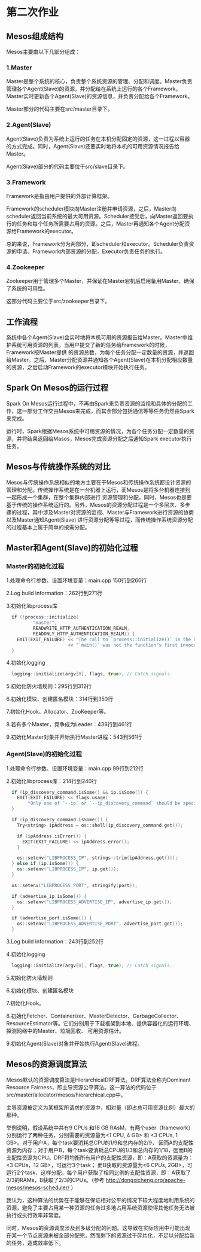 # 第二次作业

## Mesos组成结构

Mesos主要由以下几部分组成：

### 1.Master

Master是整个系统的核心，负责整个系统资源的管理、分配和调度。Master负责管理各个Agent(Slave)的资源，并分配给在系统上运行的各个Framework。Master实时更新各个Agent(Slave)的资源信息，并负责分配给各个Framework。

Master部分的代码主要在src/master目录下。

### 2.Agent(Slave)

Agent(Slave)负责为系统上运行的任务在本机分配固定的资源，这一过程以容器的方式完成。同时，Agent(Slave)还要实时地将本机的可用资源情况报告给Master。

Agent(Slave)部分的代码主要位于src/slave目录下。

### 3.Framework

Framework是指由用户提供的外部计算框架。

Framework的scheduler模块向Master注册并申请资源，之后，Master向scheduler返回当前系统的最大可用资源。Scheduler接受后，向Master返回要执行的任务和每个任务所需要占用的资源。之后，Master再通知各个Agent分配资源给Framework的executor。

总的来说，Framework分为两部分，即scheduler和executor。Scheduler负责资源的申请、Framework内部资源的分配，Executor负责任务的执行。

### 4.Zookeeper

Zookeeper用于管理多个Master，并保证在Master宕机后启用备用Master，确保了系统的可用性。

这部分代码主要位于src/zookeeper目录下。

## 工作流程

系统中各个Agent(Slave)会实时地将本机可用的资源报告给Master。Master中维护系统可用资源的列表。当用户提交了新的任务给Framework的时候，Framework按Master提供
的资源总数，为每个任务分配一定数量的资源，并返回给Master。之后，Master分配资源并通知各个Agent(Slave)在本机分配相应数量的资源，之后启动Framework的executor模块开始执行任务。

## Spark On Mesos的运行过程

Spark On Mesos运行过程中，不再由Spark来负责资源的监视和具体的分配的工作，这一部分工作交由Mesos来完成，而其余部分包括通信等等任务仍然由Spark来完成。

运行时，Spark根据Mesos系统中可用资源的情况，为各个任务分配一定数量的资源，并将结果返回给Masos，Mesos完成资源分配之后通知Spark executor执行任务。

## Mesos与传统操作系统的对比

Mesos与传统操作系统相似的地方主要在于Mesos和传统操作系统都设计资源的管理和分配。传统操作系统是在一台机器上运行，而Mesos是将多台机器连接到一起形成一个集群，在整个集群内部进行
资源管理和分配，同时，Mesos也是要基于传统的操作系统运行的。另外，Mesos的资源分配过程是一个多层次、多步骤的过程，其中涉及Master对资源的监视、Master与Framework进行资源的协商以及Master通知Agent(Slave)
进行资源分配等等过程，而传统操作系统资源分配的过程基本上属于简单的按需分配。

## Master和Agent(Slave)的初始化过程

### Master的初始化过程

1.处理命令行参数、设置环境变量：main.cpp 150行到260行

2.Log build information：262行到271行

3.初始化libprocess库

```cpp
  if (!process::initialize(
          "master",
          READWRITE_HTTP_AUTHENTICATION_REALM,
          READONLY_HTTP_AUTHENTICATION_REALM)) {
    EXIT(EXIT_FAILURE) << "The call to `process::initialize()` in the master's "
                       << "`main()` was not the function's first invocation";
  }
```

4.初始化logging

```cpp
  logging::initialize(argv[0], flags, true); // Catch signals.
```

5.初始化防火墙规则：295行到312行

6.初始化模块、创建匿名模块：314行到350行

7.初始化Hook、Allocator、ZooKeeper等。

8.若有多个Master，竞争成为Leader：438行到461行

9.初始化Master对象并开始执行Master进程：543到561行

### Agent(Slave)的初始化过程

1.处理命令行参数、设置环境变量：main.cpp 99行到212行

2.初始化libprocess库：214行到240行

```cpp
  if (ip_discovery_command.isSome() && ip.isSome()) {
    EXIT(EXIT_FAILURE) << flags.usage(
        "Only one of `--ip` or `--ip_discovery_command` should be specified");
  }

  if (ip_discovery_command.isSome()) {
    Try<string> ipAddress = os::shell(ip_discovery_command.get());

    if (ipAddress.isError()) {
      EXIT(EXIT_FAILURE) << ipAddress.error();
    }

    os::setenv("LIBPROCESS_IP", strings::trim(ipAddress.get()));
  } else if (ip.isSome()) {
    os::setenv("LIBPROCESS_IP", ip.get());
  }

  os::setenv("LIBPROCESS_PORT", stringify(port));

  if (advertise_ip.isSome()) {
    os::setenv("LIBPROCESS_ADVERTISE_IP", advertise_ip.get());
  }

  if (advertise_port.isSome()) {
    os::setenv("LIBPROCESS_ADVERTISE_PORT", advertise_port.get());
  }
```

3.Log build information：243行到252行


4.初始化logging

```cpp
  logging::initialize(argv[0], flags, true); // Catch signals.
```

5.初始化防火墙规则

6.初始化模块、创建匿名模块

7.初始化Hook。

8.初始化Fetcher、Containerizer、MasterDetector、GarbageCollector、ResourceEstimator等。它们分别用于下载框架到本地、提供容器化的运行环境、探测网络中的Master、垃圾回收、
可用资源估计。

9.初始化Agent(Slave)对象并开始执行Agent(Slave)进程。

## Mesos的资源调度算法

Mesos默认的资源调度算法是HierarchicalDRF算法。DRF算法全称为Dominant Resource Fairness，即主导资源公平算法。这一算法的代码位于src/master/allocator/mesos/hierarchical.cpp中。

主导资源被定义为某框架所请求的资源中，相对量（即占总可用资源比例）最大的那种。

举例说明，假设系统中共有9 CPUs 和18 GB RAsM，有两个user（framework）分别运行了两种任务，分别需要的资源量为<1 CPU, 4 GB> 和 <3 CPUs, 1 GB>。对于用户A，每个task要消耗总CPU的1/9和总内存的2/9，
因而A的支配性资源为内存；对于用户B，每个task要消耗总CPU的1/3和总内存的1/18，因而B的支配性资源为CPU。DRF将均衡所有用户的支配性资源，即：A获取的资源量为：<3 CPUs，12 GB>，可运行3个task；
而B获取的资源量为<6 CPUs, 2GB>，可运行2个task，这样分配，每个用户获取了相同比例的支配性资源，即：A获取了2/3的RAMs，B获取了2/3的CPUs。（参考 http://dongxicheng.org/apache-mesos/mesos-scheduler/ ）

我认为，这种算法的优势在于能够在保证相对公平的情况下较大程度地利用系统的资源，避免了主要占用某一种资源的任务过多地占用系统资源使得其他任务无法被执行或执行效率非常低。

同时，Mesos的资源调度涉及到多级分配的问题。这导致在实际应用中可能出现在某一个节点资源未被全部分配完，然而剩下的资源过于碎片化，不足以分配给新的任务，造成效率低下。
